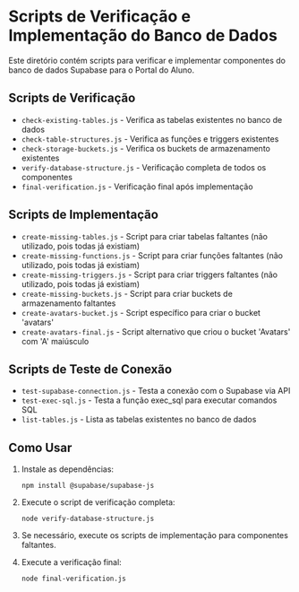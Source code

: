 # Scripts de Verificação e Implementação do Banco de Dados

Este diretório contém scripts para verificar e implementar componentes do banco de dados Supabase para o Portal do Aluno.

## Scripts de Verificação

- `check-existing-tables.js` - Verifica as tabelas existentes no banco de dados
- `check-table-structures.js` - Verifica as funções e triggers existentes
- `check-storage-buckets.js` - Verifica os buckets de armazenamento existentes
- `verify-database-structure.js` - Verificação completa de todos os componentes
- `final-verification.js` - Verificação final após implementação

## Scripts de Implementação

- `create-missing-tables.js` - Script para criar tabelas faltantes (não utilizado, pois todas já existiam)
- `create-missing-functions.js` - Script para criar funções faltantes (não utilizado, pois todas já existiam)
- `create-missing-triggers.js` - Script para criar triggers faltantes (não utilizado, pois todas já existiam)
- `create-missing-buckets.js` - Script para criar buckets de armazenamento faltantes
- `create-avatars-bucket.js` - Script específico para criar o bucket 'avatars'
- `create-avatars-final.js` - Script alternativo que criou o bucket 'Avatars' com 'A' maiúsculo

## Scripts de Teste de Conexão

- `test-supabase-connection.js` - Testa a conexão com o Supabase via API
- `test-exec-sql.js` - Testa a função exec_sql para executar comandos SQL
- `list-tables.js` - Lista as tabelas existentes no banco de dados

## Como Usar

1. Instale as dependências:
   ```
   npm install @supabase/supabase-js
   ```

2. Execute o script de verificação completa:
   ```
   node verify-database-structure.js
   ```

3. Se necessário, execute os scripts de implementação para componentes faltantes.

4. Execute a verificação final:
   ```
   node final-verification.js
   ```
